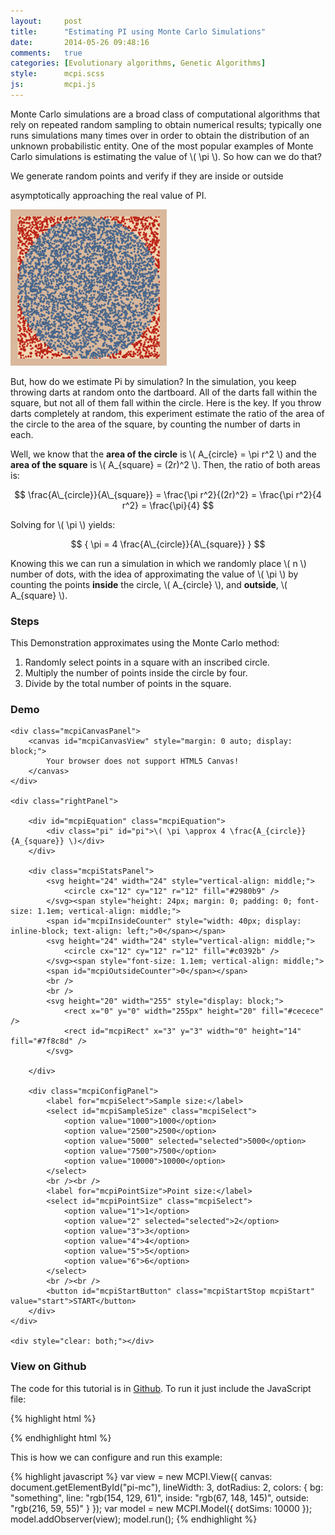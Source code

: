 ```yaml
---
layout:     post
title:      "Estimating PI using Monte Carlo Simulations"
date:       2014-05-26 09:48:16
comments:   true
categories: [Evolutionary algorithms, Genetic Algorithms]
style:      mcpi.scss
js:         mcpi.js
---
```

<script type="text/x-mathjax-config">
MathJax.Hub.Config({
    showProcessingMessages: false
});
</script>
<script src="http://cdn.mathjax.org/mathjax/latest/MathJax.js?config=TeX-AMS-MML_HTMLorMML">
</script>

Monte Carlo simulations are a broad class of computational algorithms that rely
on repeated random sampling to obtain numerical results; typically one runs
simulations many times over in order to obtain the distribution of an unknown
probabilistic entity. One of the most popular examples of Monte Carlo
simulations is estimating the value of \\( \pi \\). So how can we do that?

We generate random points and verify if they are inside or outside

asymptotically approaching the real value of PI.

<img src="/img/mcpi.png" class="center" width="250px" height="250px" />

But, how do we estimate Pi by simulation? In the simulation, you keep throwing
darts at random onto the dartboard. All of the darts fall within the square,
but not all of them fall within the circle. Here is the key. If you throw darts
completely at random, this experiment estimate the ratio of the area of the
circle to the area of the square, by counting the number of darts in each.

Well, we know that the **area of the circle** is \\( A\_{circle} = \pi r^2 \\)
and the **area of the square** is \\( A\_{square} = (2r)^2 \\). Then, the ratio
of both areas is:

$$
\frac{A\_{circle}}{A\_{square}} = \frac{\pi r^2}{(2r)^2}
                                = \frac{\pi r^2}{4 r^2}
                                = \frac{\pi}{4}
$$

Solving for \\( \pi \\) yields:

$$
{ \pi = 4 \frac{A\_{circle}}{A\_{square}} }
$$

Knowing this we can run a simulation in which we randomly place \\( n \\)
number of dots, with the idea of approximating the value of \\( \pi \\) by
counting the points **inside** the circle, \\( A\_{circle} \\), and
**outside**, \\( A\_{square} \\).

### Steps

This Demonstration approximates using the Monte Carlo method:

1. Randomly select points in a square with an inscribed circle.
2. Multiply the number of points inside the circle by four.
3. Divide by the total number of points in the square.

### Demo

<div class="mcpiDemo">

    <div class="mcpiCanvasPanel">
        <canvas id="mcpiCanvasView" style="margin: 0 auto; display: block;">
            Your browser does not support HTML5 Canvas!
        </canvas>
    </div>

    <div class="rightPanel">

        <div id="mcpiEquation" class="mcpiEquation">
            <div class="pi" id="pi">\( \pi \approx 4 \frac{A_{circle}}{A_{square}} \)</div>
        </div>

        <div class="mcpiStatsPanel">
            <svg height="24" width="24" style="vertical-align: middle;">
                <circle cx="12" cy="12" r="12" fill="#2980b9" />
            </svg><span style="height: 24px; margin: 0; padding: 0; font-size: 1.1em; vertical-align: middle;">
            <span id="mcpiInsideCounter" style="width: 40px; display: inline-block; text-align: left;">0</span></span>
            <svg height="24" width="24" style="vertical-align: middle;">
                <circle cx="12" cy="12" r="12" fill="#c0392b" />
            </svg><span style="font-size: 1.1em; vertical-align: middle;">
            <span id="mcpiOutsideCounter">0</span></span>
            <br />
            <br />
            <svg height="20" width="255" style="display: block;">
                <rect x="0" y="0" width="255px" height="20" fill="#cecece" />
                <rect id="mcpiRect" x="3" y="3" width="0" height="14" fill="#7f8c8d" />
            </svg>

        </div>

        <div class="mcpiConfigPanel">
            <label for="mcpiSelect">Sample size:</label>
            <select id="mcpiSampleSize" class="mcpiSelect">
                <option value="1000">1000</option>
                <option value="2500">2500</option>
                <option value="5000" selected="selected">5000</option>
                <option value="7500">7500</option>
                <option value="10000">10000</option>
            </select>
            <br /><br />
            <label for="mcpiPointSize">Point size:</label>
            <select id="mcpiPointSize" class="mcpiSelect">
                <option value="1">1</option>
                <option value="2" selected="selected">2</option>
                <option value="3">3</option>
                <option value="4">4</option>
                <option value="5">5</option>
                <option value="6">6</option>
            </select>
            <br /><br />
            <button id="mcpiStartButton" class="mcpiStartStop mcpiStart" value="start">START</button>
        </div>
    </div>

    <div style="clear: both;"></div>

</div>

<div style="clear: both;"></div>

### View on Github

The code for this tutorial is in
[Github](http://www.github.com/davidrobles/mcpi.js). To run it just include the
JavaScript file:

{% highlight html %}
<script src="mcpi.js"></script>
{% endhighlight html %}

This is how we can configure and run this example:

{% highlight javascript %}
var view = new MCPI.View({
    canvas: document.getElementById("pi-mc"),
    lineWidth: 3,
    dotRadius: 2,
    colors: {
        bg: "something",
        line: "rgb(154, 129, 61)",
        inside: "rgb(67, 148, 145)",
        outside: "rgb(216, 59, 55)"
    }
});
var model = new MCPI.Model({
    dotSims: 10000
});
model.addObserver(view);
model.run();
{% endhighlight %}

<script src="/js/mc-pi.js"></script>


<!--
We created a program to estimate the value of PI using JavaScript. Why JavaScript? Simply because is
the best programming language for demos! If you look for a tutorial or demo about any algorithm or
technique you will find code in different programming languages that DO NOT run in a web browser,
videos, or even worse, Java applets! With JavaScript we can create a program with beautiful
interfaces that will load as you open a web page. No waiting for a video to load, or Java applets to
load!.
-->


